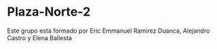 # Plaza-Norte-2
Este grupo esta formado por Eric Emmanuel Ramirez Duanca, Alejandro Castro y Elena Ballesta
